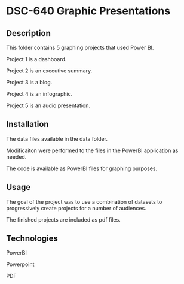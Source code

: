 # DSC-640 Graphic Presentations

## Description
This folder contains 5 graphing projects that used Power BI.

Project 1 is a dashboard.

Project 2 is an executive summary.

Project 3 is a blog.

Project 4 is an infographic.

Project 5 is an audio presentation.

## Installation
The data files available in the data folder.

Modificaiton were performed to the files in the PowerBI application as needed.

The code is available as PowerBI files for graphing purposes.

## Usage
The goal of the project was to use a combination of datasets to progressively create projects for a number of audiences.

The finished projects are included as pdf files.

## Technologies
PowerBI

Powerpoint

PDF
